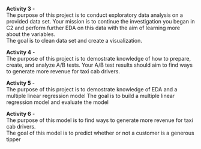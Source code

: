 **Activity 3** -  
The purpose of this project is to conduct exploratory data analysis on a provided data set. Your mission is to continue the investigation you began in C2 and perform further EDA on this data with the aim of learning more about the variables.  
The goal is to clean data set and create a visualization.  

**Activity 4** -  
The purpose of this project is to demostrate knowledge of how to prepare, create, and analyze A/B tests. Your A/B test results should aim to find ways to generate more revenue for taxi cab drivers.  

**Activity 5** -  
The purpose of this project is to demostrate knowledge of EDA and a multiple linear regression model
The goal is to build a multiple linear regression model and evaluate the model

**Activity 6** -   
The purpose of this model is to find ways to generate more revenue for taxi cab drivers.  
The goal of this model is to predict whether or not a customer is a generous tipper
